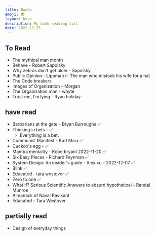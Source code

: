 ```yaml
---
title: Books
emoji: 📚
layout: base
description: My book reading list 
date: 2022-12-25
---
```


## To Read

- The mythical man month
- Behave - Robert Sapolsky
- Why zebras don't get ulcer - Sapolsky
- Public Opinion - Lippman
r- The man who mistook his wife for a hat
- The Code breakers
- Images of Organization - Morgan
- The Organization man - whyte
- Trust me, I'm lying - Ryan holiday

## have read

- Barbarians at the gate - Bryan Burroughs  ✅
- Thinking in bets -  ✅
  - Everything is a bet.
- Communist Manifest - Karl Marx ✅
- Cuckoo's egg -  ✅
- Mamba mentality - Kobe bryant  2022-11-20 ✅
- Six Easy Pieces - Richard Feynman ✅ 
- System Design: An insider's guide - Alex xu - 2022-12-07 ✅
- Blink  ✅
- Educated - tara westover ✅
- Zero to one ✅
- What if? Serious Scientific Answers to absurd hypothetical - Randal Munroe
- Almanack of Naval Ravikant
- Educated - Tara Westover

## partially read

- Design of everyday things

